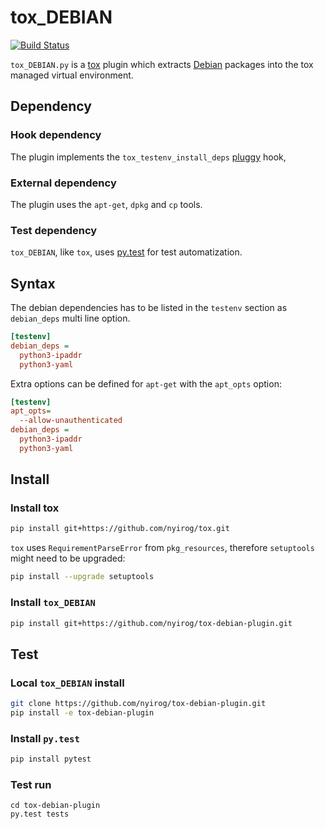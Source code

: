 # tox_DEBIAN

[![Build Status](https://travis-ci.org/balabit/tox-debian-plugin.svg)](https://travis-ci.org/balabit/tox-debian-plugin)

`tox_DEBIAN.py` is a [tox][tox] plugin which extracts [Debian][deb] packages
into the tox managed virtual environment.

  [tox]: https://testrun.org/tox/latest/
  [deb]: http://www.debian.org/

## Dependency

### Hook dependency

The plugin implements the `tox_testenv_install_deps` [pluggy][pluggy] hook,

  [pluggy]: https://pypi.python.org/pypi/pluggy
  [gh]: https://github.com/nyirog/tox

### External dependency

The plugin uses the `apt-get`, `dpkg` and `cp` tools.

### Test dependency

`tox_DEBIAN`, like `tox`, uses [py.test][pt] for test automatization.

  [pt]: http://pytest.org/latest/

## Syntax

The debian dependencies has to be listed in the `testenv` section
as `debian_deps` multi line option.

```ini
[testenv]
debian_deps =
  python3-ipaddr
  python3-yaml
```

Extra options can be defined for `apt-get` with the `apt_opts` option:

```ini
[testenv]
apt_opts=
  --allow-unauthenticated
debian_deps =
  python3-ipaddr
  python3-yaml
```

## Install

### Install tox

```sh
pip install git+https://github.com/nyirog/tox.git
```

`tox` uses `RequirementParseError` from `pkg_resources`, therefore `setuptools`
might need to be upgraded:

```sh
pip install --upgrade setuptools
```

### Install `tox_DEBIAN`

```sh
pip install git+https://github.com/nyirog/tox-debian-plugin.git
```

## Test

### Local `tox_DEBIAN` install

```sh
git clone https://github.com/nyirog/tox-debian-plugin.git
pip install -e tox-debian-plugin
```

### Install `py.test`

```sh
pip install pytest
```

### Test run

```
cd tox-debian-plugin
py.test tests
```
